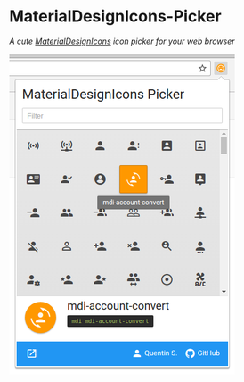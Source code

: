 # MaterialDesignIcons-Picker
*A cute [MaterialDesignIcons](https://materialdesignicons.com) icon picker for your web browser*

![MaterialDesignIcons-Picker](doc/screenshot.png)
